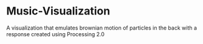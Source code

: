 # Music-Visualization
A visualization that emulates brownian motion of particles in the back with a response created using Processing 2.0
